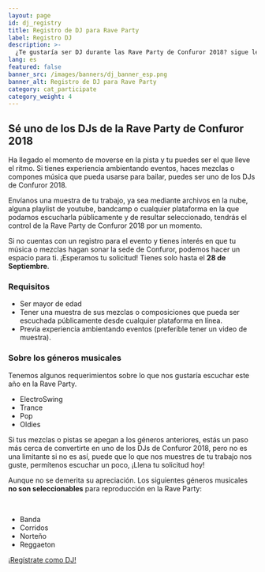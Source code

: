 ```yaml
---
layout: page
id: dj_registry
title: Registro de DJ para Rave Party
label: Registro DJ
description: >-
  ¿Te gustaría ser DJ durante las Rave Party de Confuror 2018? sigue leyendo para conocer los detalles.
lang: es
featured: false
banner_src: /images/banners/dj_banner_esp.png
banner_alt: Registro de DJ para Rave Party
category: cat_participate
category_weight: 4
---
```


## Sé uno de los DJs de la Rave Party de Confuror 2018

Ha llegado el momento de moverse en la pista y tu puedes ser el que lleve el ritmo. Si tienes experiencia ambientando eventos, haces mezclas o compones música que pueda usarse para bailar, puedes ser uno de los DJs de Confuror 2018.

Envíanos una muestra de tu trabajo, ya sea mediante archivos en la nube, alguna playlist de youtube, bandcamp o cualquier plataforma en la que podamos escucharla públicamente y de resultar seleccionado, tendrás el control de la Rave Party de Confuror 2018 por un momento.

Si no cuentas con un registro para el evento y tienes interés en que tu música o mezclas hagan sonar la sede de Confuror, podemos hacer un espacio para ti. ¡Esperamos tu solicitud! Tienes solo hasta el **28 de Septiembre**.

### Requisitos

- Ser mayor de edad
- Tener una muestra de sus mezclas o composiciones que pueda ser escuchada públicamente desde cualquier plataforma en línea.
- Previa experiencia ambientando eventos (preferible tener un video de muestra).

### Sobre los géneros musicales

Tenemos algunos requerimientos sobre lo que nos gustaría escuchar este año en la Rave Party.

- ElectroSwing
- Trance
- Pop
- Oldies

Si tus mezclas o pistas se apegan a los géneros anteriores, estás un paso más cerca de convertirte en uno de los DJs de Confuror 2018, pero no es una limitante si no es así, puede que lo que nos muestres de tu trabajo nos guste, permítenos escuchar un poco, ¡Llena tu solicitud hoy!

<div class="alert alert-danger" role="alert">
  <p>Aunque no se demerita su apreciación. Los siguientes géneros musicales <strong>no son seleccionables</strong> para reproducción en la Rave Party:</p>
  <br>
  <ul>
    <li>Banda</li>
    <li>Corridos</li>
    <li>Norteño</li>
    <li>Reggaeton</li>
  </ul> 
</div>

<div class="registration__form-button-container">
  <a href="https://goo.gl/forms/mS3um6atPxFHbnaM2" class="registration__form-button" target="_blank">¡Regístrate como DJ!</a>
</div>
